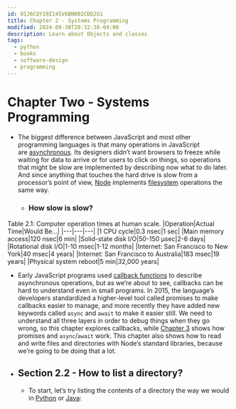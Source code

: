 ```yaml
---
id: 01J6CQY19Z145V6BN002CDD2G1
title: Chapter 2 - Systems Programming
modified: 2024-09-30T20:32:38-04:00
description: Learn about Objects and classes
tags:
  - python
  - books
  - software-design
  - programming
---
```

# Chapter Two - Systems Programming
- The biggest difference between JavaScript and most other programming languages is that many operations in JavaScript are [asynchronous](https://third-bit.com/sdxjs/glossary/#asynchronous). Its designers didn’t want browsers to freeze while waiting for data to arrive or for users to click on things, so operations that might be slow are implemented by describing now what to do later. And since anything that touches the hard drive is slow from a processor’s point of view, [Node](https://nodejs.org/en/) implements [filesystem](https://third-bit.com/sdxjs/glossary/#filesystem) operations the same way.
	- ### How slow is slow?
Table 2.1: Computer operation times at human scale.
|Operation|Actual Time|Would Be…|
|---|---|---|
|1 CPU cycle|0.3 nsec|1 sec|
|Main memory access|120 nsec|6 min|
|Solid-state disk I/O|50-150 μsec|2-6 days|
|Rotational disk I/O|1-10 msec|1-12 months|
|Internet: San Francisco to New York|40 msec|4 years|
|Internet: San Francisco to Australia|183 msec|19 years|
|Physical system reboot|5 min|32,000 years|
- Early JavaScript programs used [callback functions](https://third-bit.com/sdxjs/glossary/#callback) to describe asynchronous operations, but as we’re about to see, callbacks can be hard to understand even in small programs. In 2015, the language’s developers standardized a higher-level tool called promises to make callbacks easier to manage, and more recently they have added new keywords called `async` and `await` to make it easier still. We need to understand all three layers in order to debug things when they go wrong, so this chapter explores callbacks, while [Chapter 3](https://third-bit.com/sdxjs/async-programming/) shows how promises and `async`/`await` work. This chapter also shows how to read and write files and directories with Node’s standard libraries, because we’re going to be doing that a lot.
- ## Section 2.2 - How to list a directory?
	- To start, let’s try listing the contents of a directory the way we would in [Python](https://www.python.org/) or [Java](https://en.wikipedia.org/wiki/Java_(programming_language)):